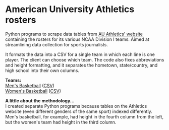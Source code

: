 # American University Athletics rosters

Python programs to scrape data tables from [AU Athletics' website](https://aueagles.com/) containing the rosters for its various NCAA Division I teams. Aimed at streamlining data collection for sports journalists.

It formats the data into a CSV for a single team in which each line is one player. The client can choose which team. The code also fixes abbreviations and height formatting, and it separates the hometown, state/country, and high school into their own columns.

**Teams:**\
[Men's Basketball](mbb-scrape.py) ([CSV](aueagles-mbb-roster.csv))\
[Women's Basketball](wbb-scrape.py) ([CSV](aueagles-wbb-roster.csv))

**A little about the methodology...**\
I created separate Python programs because tables on the Athletics website (even different genders of the same sport) indexed differently. Men's basketball, for example, had height in the fourth column from the left, but the women's team had height in the third column.